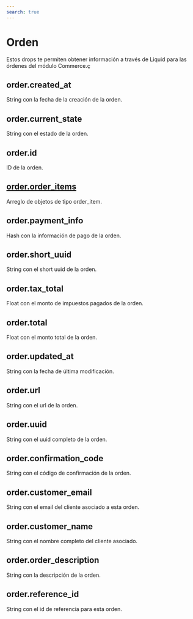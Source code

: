 ```yaml
---
search: true
---
```


# Orden

Estos drops te permiten obtener información a través de Liquid para las órdenes del módulo Commerce.ç

## order.created_at

String con la fecha de la creación de la orden.

## order.current_state

String con el estado de la orden.

## order.id

ID de la orden.

## [order.order_items](#order_item)

Arreglo de objetos de tipo order_item.

## order.payment_info

Hash con la información de pago de la orden.

## order.short_uuid

String con el short uuid de la orden.

## order.tax_total

Float con el monto de impuestos pagados de la orden.

## order.total

Float con el monto total de la orden.

## order.updated_at

String con la fecha de última modificación.

## order.url

String con el url de la orden.

## order.uuid

String con el uuid completo de la orden.

## order.confirmation_code

String con el código de confirmación de la orden.

## order.customer_email

String con el email del cliente asociado a esta orden.

## order.customer_name

String con el nombre completo del cliente asociado.

## order.order_description

String con la descripción de la orden.

## order.reference_id

String con el id de referencia para esta orden.